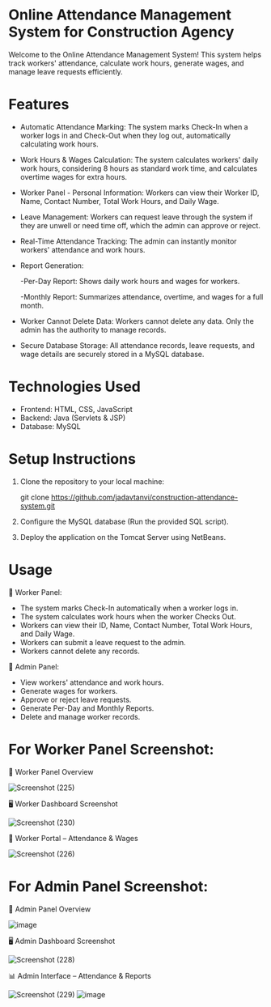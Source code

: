 # Online Attendance Management System for Construction Agency
Welcome to the Online Attendance Management System!
This system helps track workers' attendance, calculate work hours, generate wages, and manage leave requests efficiently.

# Features
* Automatic Attendance Marking: The system marks Check-In when a worker logs in and Check-Out when they log out, automatically calculating work hours.
* Work Hours & Wages Calculation: The system calculates workers' daily work hours, considering 8 hours as standard work time, and calculates overtime wages for extra hours.
* Worker Panel - Personal Information: Workers can view their Worker ID, Name, Contact Number, Total Work Hours, and Daily Wage.
* Leave Management: Workers can request leave through the system if they are unwell or need time off, which the admin can approve or reject.
* Real-Time Attendance Tracking: The admin can instantly monitor workers' attendance and work hours.
* Report Generation:

     -Per-Day Report: Shows daily work hours and wages for workers.
  
     -Monthly Report: Summarizes attendance, overtime, and wages for a full month.
  
* Worker Cannot Delete Data: Workers cannot delete any data. Only the admin has the authority to manage records.
* Secure Database Storage: All attendance records, leave requests, and wage details are securely stored in a MySQL database.

# Technologies Used
* Frontend: HTML, CSS, JavaScript
* Backend: Java (Servlets & JSP)
* Database: MySQL

# Setup Instructions
1. Clone the repository to your local machine:

   git clone https://github.com/jadavtanvi/construction-attendance-system.git

2. Configure the MySQL database (Run the provided SQL script).
3. Deploy the application on the Tomcat Server using NetBeans.
   
# Usage
🔹 Worker Panel:

- The system marks Check-In automatically when a worker logs in.
- The system calculates work hours when the worker Checks Out.
- Workers can view their ID, Name, Contact Number, Total Work Hours, and Daily Wage.
- Workers can submit a leave request to the admin.
- Workers cannot delete any records.


🔹 Admin Panel:

- View workers' attendance and work hours.
- Generate wages for workers.
- Approve or reject leave requests.
- Generate Per-Day and Monthly Reports.
- Delete and manage worker records.

# For Worker Panel Screenshot:
📌 Worker Panel Overview

![Screenshot (225)](https://github.com/user-attachments/assets/e55f94ca-7d45-4bc9-b8ee-bfd8a7bf591b)


🖥 Worker Dashboard Screenshot

![Screenshot (230)](https://github.com/user-attachments/assets/9ffbcba1-e871-43bb-b8b0-6c8b7dcc8e4b)


💼 Worker Portal – Attendance & Wages

![Screenshot (226)](https://github.com/user-attachments/assets/42eb92fe-b32a-47be-aa08-6401bb9d1e24)



# For Admin Panel Screenshot:
📌 Admin Panel Overview

![image](https://github.com/user-attachments/assets/2eb9aff5-80b9-4e99-84f9-a6f82151523b)


🖥 Admin Dashboard Screenshot
 
 ![Screenshot (228)](https://github.com/user-attachments/assets/e1bb2cf7-8047-41a9-bad9-f8e7bdb9e188)


📊 Admin Interface – Attendance & Reports

![Screenshot (229)](https://github.com/user-attachments/assets/bcbf173b-796a-401e-a532-3ad6e5e25b96)
![image](https://github.com/user-attachments/assets/0e35a8be-61ae-4fa2-ab97-f439ab8d9740)



